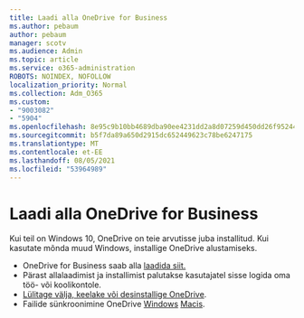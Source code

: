 ```yaml
---
title: Laadi alla OneDrive for Business
ms.author: pebaum
author: pebaum
manager: scotv
ms.audience: Admin
ms.topic: article
ms.service: o365-administration
ROBOTS: NOINDEX, NOFOLLOW
localization_priority: Normal
ms.collection: Adm_O365
ms.custom:
- "9003082"
- "5904"
ms.openlocfilehash: 8e95c9b10bb4689dba90ee4231dd2a8d07259d450dd26f952446edb6ef89eb8b
ms.sourcegitcommit: b5f7da89a650d2915dc652449623c78be6247175
ms.translationtype: MT
ms.contentlocale: et-EE
ms.lasthandoff: 08/05/2021
ms.locfileid: "53964989"
---
```

# <a name="download-onedrive-for-business"></a>Laadi alla OneDrive for Business

Kui teil on Windows 10, OneDrive on teie arvutisse juba installitud. Kui kasutate mõnda muud Windows, installige OneDrive alustamiseks.

- OneDrive for Business saab alla [laadida siit.](https://www.microsoft.com/microsoft-365/onedrive/download)
- Pärast allalaadimist ja installimist palutakse kasutajatel sisse logida oma töö- või koolikontole.
- [Lülitage välja, keelake või desinstallige OneDrive](https://support.microsoft.com/office/turn-off-disable-or-uninstall-onedrive-f32a17ce-3336-40fe-9c38-6efb09f944b0).
- Failide sünkroonimine OneDrive [Windows](https://support.microsoft.com/office/615391c4-2bd3-4aae-a42a-858262e42a49) [Macis](https://support.microsoft.com/office/d11b9f29-00bb-4172-be39-997da46f913f).
